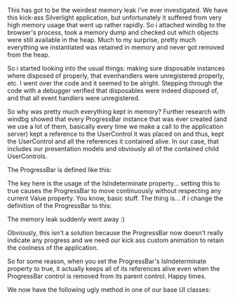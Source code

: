 This has got to be the weirdest memory leak i've ever investigated.  We have this kick-ass Silverlight application, but unfortunately it suffered from very high memory usage that went up rather rapidly.  So i attached windbg to the browser's process, took a memory dump and checked out which objects were still available in the heap.  Much to my surprise, pretty much everything we instantiated was retained in memory and never got removed from the heap.

So i started looking into the usual things: making sure disposable instances where disposed of properly, that evenhandlers were unregistered properly, etc.  I went over the code and it seemed to be alright.  Stepping through the code with a debugger verified that disposables were indeed disposed of, and that all event handlers were unregistered.

So why was pretty much everything kept in memory?  Further research with windbg showed that every ProgressBar instance that was ever created (and we use a lot of them, basically every time we make a call to the application server) kept a reference to the UserControl it was placed on and thus, kept the UserControl and all the references it contained alive.  In our case, that includes our presentation models and obviously all of the contained child UserControls.

The ProgressBar is defined like this:

<script src="https://gist.github.com/3684306.js?file=s1.xaml"></script>

The key here is the usage of the IsIndeterminate property... setting this to true causes the ProgressBar to move continuously without respecting any current Value property.  You know, basic stuff.  The thing is... if i change the definition of the ProgressBar to this:

<script src="https://gist.github.com/3684306.js?file=s2.xaml"></script>

The memory leak suddenly went away :)

Obviously, this isn't a solution because the ProgressBar now doesn't really indicate any progress and we need our kick ass custom animation to retain the coolness of the application.

So for some reason, when you set the ProgressBar's IsIndeterminate property to true, it actually keeps all of its references alive even when the ProgressBar control is removed from its parent control.  Happy times.

We now have the following ugly method in one of our base UI classes:

<script src="https://gist.github.com/3684306.js?file=s3.cs"></script>
